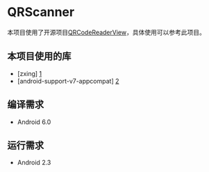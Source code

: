 # QRScanner
本项目使用了开源项目[QRCodeReaderView][3]，具体使用可以参考此项目。

本项目使用的库
------------------------------
* [zxing] [1]
* [android-support-v7-appcompat] [2]

编译需求
------------------------------
* Android 6.0

运行需求
------------------------------
* Android 2.3


[1]: https://github.com/zxing/zxing/
[2]: https://github.com/OpenIchano/android-support-v7-appcompat
[3]: https://github.com/dlazaro66/QRCodeReaderView
